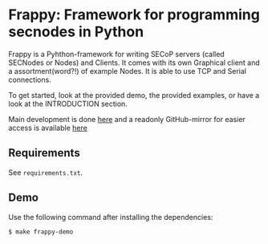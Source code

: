 Frappy: Framework for programming secnodes in Python
====================================================

Frappy is a Pyhthon-framework for writing SECoP servers (called SECNodes or Nodes) and Clients.
It comes with its own Graphical client and a assortment(word?!) of example Nodes.
It is able to use TCP and Serial connections.

To get started, look at the provided demo, the provided examples, or have a look at the INTRODUCTION section.

Main development is done [here](https://forge.frm2.tum.de/review/q/project:secop) and a readonly GitHub-mirror for easier access is available [here](https://github.com/SampleEnvironment/frappy)

Requirements
------------

See `requirements.txt`.


Demo
----

Use the following command after installing the dependencies:

```
$ make frappy-demo
```
